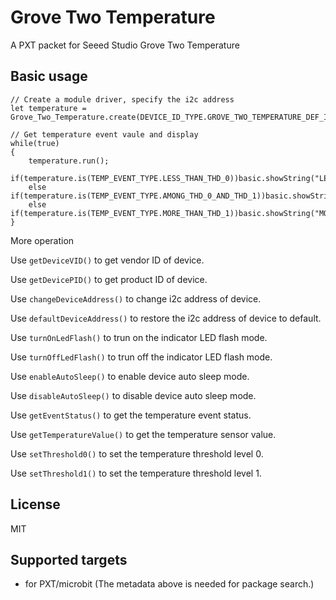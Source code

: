 # Grove Two Temperature

A PXT packet for Seeed Studio Grove Two Temperature

## Basic usage

```blocks
// Create a module driver, specify the i2c address
let temperature = Grove_Two_Temperature.create(DEVICE_ID_TYPE.GROVE_TWO_TEMPERATURE_DEF_I2C_ADDR);

// Get temperature event vaule and display
while(true)
{
    temperature.run();
    if(temperature.is(TEMP_EVENT_TYPE.LESS_THAN_THD_0))basic.showString("LESS");
    else if(temperature.is(TEMP_EVENT_TYPE.AMONG_THD_0_AND_THD_1))basic.showString("AMONG");
    else if(temperature.is(TEMP_EVENT_TYPE.MORE_THAN_THD_1))basic.showString("MORE");
}
```
More operation

Use ``getDeviceVID()`` to get vendor ID of device.

Use ``getDevicePID()`` to get product ID of device.

Use ``changeDeviceAddress()`` to change i2c address of device.

Use ``defaultDeviceAddress()`` to restore the i2c address of device to default.

Use ``turnOnLedFlash()`` to trun on the indicator LED flash mode.

Use ``turnOffLedFlash()`` to trun off the indicator LED flash mode.

Use ``enableAutoSleep()`` to enable device auto sleep mode.

Use ``disableAutoSleep()`` to disable device auto sleep mode.

Use ``getEventStatus()`` to get the temperature event status.

Use ``getTemperatureValue()`` to get the temperature sensor value.

Use ``setThreshold0()`` to set the temperature threshold level 0.

Use ``setThreshold1()`` to set the temperature threshold level 1.

## License

MIT

## Supported targets

* for PXT/microbit
(The metadata above is needed for package search.)

